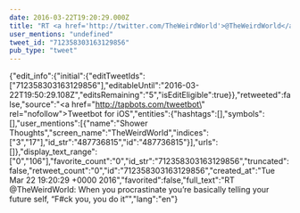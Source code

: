 ```yaml
---
date: 2016-03-22T19:20:29.000Z
title: "RT <a href='http://twitter.com/TheWeirdWorld'>@TheWeirdWorld</a>: When you procrastinate you’re basically telling your future self, “F#ck you, you do it”″"
user_mentions: "undefined"
tweet_id: "712358303163129856"
pub_type: "tweet"
---
```

{"edit_info":{"initial":{"editTweetIds":["712358303163129856"],"editableUntil":"2016-03-22T19:50:29.108Z","editsRemaining":"5","isEditEligible":true}},"retweeted":false,"source":"<a href=\"http://tapbots.com/tweetbot\" rel=\"nofollow\">Tweetbot for iΟS</a>","entities":{"hashtags":[],"symbols":[],"user_mentions":[{"name":"Shower Thoughts","screen_name":"TheWeirdWorld","indices":["3","17"],"id_str":"487736815","id":"487736815"}],"urls":[]},"display_text_range":["0","106"],"favorite_count":"0","id_str":"712358303163129856","truncated":false,"retweet_count":"0","id":"712358303163129856","created_at":"Tue Mar 22 19:20:29 +0000 2016","favorited":false,"full_text":"RT @TheWeirdWorld: When you procrastinate you’re basically telling your future self, “F#ck you, you do it”","lang":"en"}
